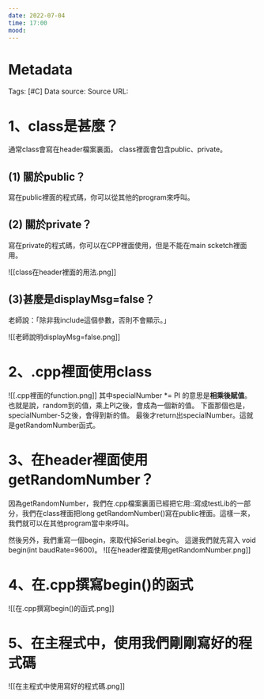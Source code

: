 ```yaml
---
date: 2022-07-04
time: 17:00
mood:
---
```

# Metadata
Tags: [#C]
Data source: 
Source URL: []()



# 1、class是甚麼？
通常class會寫在header檔案裏面。
class裡面會包含public、private。

## (1) 關於public？
寫在public裡面的程式碼，你可以從其他的program來呼叫。

## (2) 關於private？
寫在private的程式碼，你可以在CPP裡面使用，但是不能在main scketch裡面用。

![[class在header裡面的用法.png]]

## (3)甚麼是displayMsg=false？
老師說：「除非我include這個參數，否則不會顯示。」

![[老師說明displayMsg=false.png]]

# 2、.cpp裡面使用class
![[.cpp裡面的function.png]]
其中specialNumber \*= PI 的意思是**相乘後賦值**。也就是說，random到的值，乘上PI之後，會成為一個新的值。
下面那個也是，specialNumber-5之後，會得到新的值。
最後才return出specialNumber。這就是getRandomNumber函式。

# 3、在header裡面使用getRandomNumber？
因為getRandomNumber，我們在.cpp檔案裏面已經把它用::寫成testLib的一部分，我們在class裡面把long getRandomNumber()寫在public裡面。這樣一來，我們就可以在其他program當中來呼叫。

然後另外，我們重寫一個begin，來取代掉Serial.begin。
這邊我們就先寫入 void begin(int baudRate=9600)。
![[在header裡面使用getRandomNumber.png]]

# 4、在.cpp撰寫begin()的函式
![[在.cpp撰寫begin()的函式.png]]

# 5、在主程式中，使用我們剛剛寫好的程式碼
![[在主程式中使用寫好的程式碼.png]]